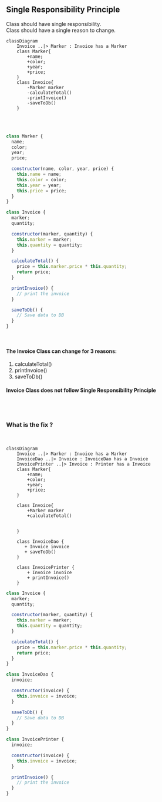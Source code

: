 ## Single Responsibility Principle

Class should have single responsibility. </br>
Class should have a single reason to change. 
</br>


```mermaid 
classDiagram
    Invoice ..|> Marker : Invoice has a Marker
    class Marker{
        +name;
        +color;
        +year;
        +price;
    }
    class Invoice{
        -Marker marker
        -calculateTotal()
        -printInvoice()
        -saveToDb()
    }
```

</br>
</br>

``` javascript
class Marker {
  name;
  color;
  year;
  price;

  constructor(name, color, year, price) {
    this.name = name;
    this.color = color;
    this.year = year;
    this.price = price;
  }
}
```

```javascript
class Invoice {
  marker;
  quantity;

  constructor(marker, quantity) {
    this.marker = marker;
    this.quantity = quantity;
  }

  calculateTotal() {
    price = this.marker.price * this.quantity;
    return price;
  }

  printInvoice() {
    // print the invoice
  }

  saveToDb() {
    // Save data to DB
  }
}
```
</br>

#### The Invoice Class can change for 3 reasons: 
1. calculateTotal()
2. printInvoice() 
3. saveToDb()
   

#### Invoice Class does not follow Single Responsibility Principle
</br>
</br>

### What is the fix ?
</br>

```mermaid 
classDiagram
    Invoice ..|> Marker : Invoice has a Marker
    InvoiceDao ..|> Invoice : InvoiceDao has a Invoice
    InvoicePrinter ..|> Invoice : Printer has a Invoice
    class Marker{
        +name;
        +color;
        +year;
        +price;
    }

    class Invoice{
        +Marker marker
        +calculateTotal()
        
        
    }

    class InvoiceDao {
       + Invoice invoice 
       + saveToDb()
    }

    class InvoicePrinter {
        + Invoice invoice 
        + printInvoice()
    }
```


```javascript
class Invoice {
  marker;
  quantity;

  constructor(marker, quantity) {
    this.marker = marker;
    this.quantity = quantity;
  }

  calculateTotal() {
    price = this.marker.price * this.quantity;
    return price;
  }
}

class InvoiceDao {
  invoice;

  constructor(invoice) {
    this.invoice = invoice;
  }

  saveToDb() {
    // Save data to DB
  }
}

class InvoicePrinter {
  invoice;

  constructor(invoice) {
    this.invoice = invoice;
  }

  printInvoice() {
    // print the invoice
  }
}

```
</br>